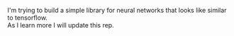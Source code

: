 I'm trying to build a simple library for neural networks that looks like similar to tensorflow. <br>
As I learn more I will update this rep.
